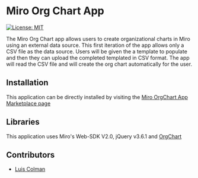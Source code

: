 # Miro Org Chart App

[![License: MIT](https://img.shields.io/badge/License-MIT-green.svg)](https://opensource.org/licenses/MIT)

The Miro Org Chart app allows users to create organizational charts in Miro using an external data source. This first iteration of the app allows only a CSV file as the data source. Users will be given the a template to populate and then they can upload the completed templated in CSV format. The app will read the CSV file and will create the org chart automatically for the user.

## Installation

This application can be directly installed by visiting the [Miro OrgChart App Marketplace page](https://miro.com/marketplace/miro-org-chart/)

## Libraries

This application uses Miro's Web-SDK V2.0, jQuery v3.6.1 and [OrgChart](https://github.com/dabeng/OrgChart)

## Contributors

- [Luis Colman](https://github.com/LuisSantosColman)
